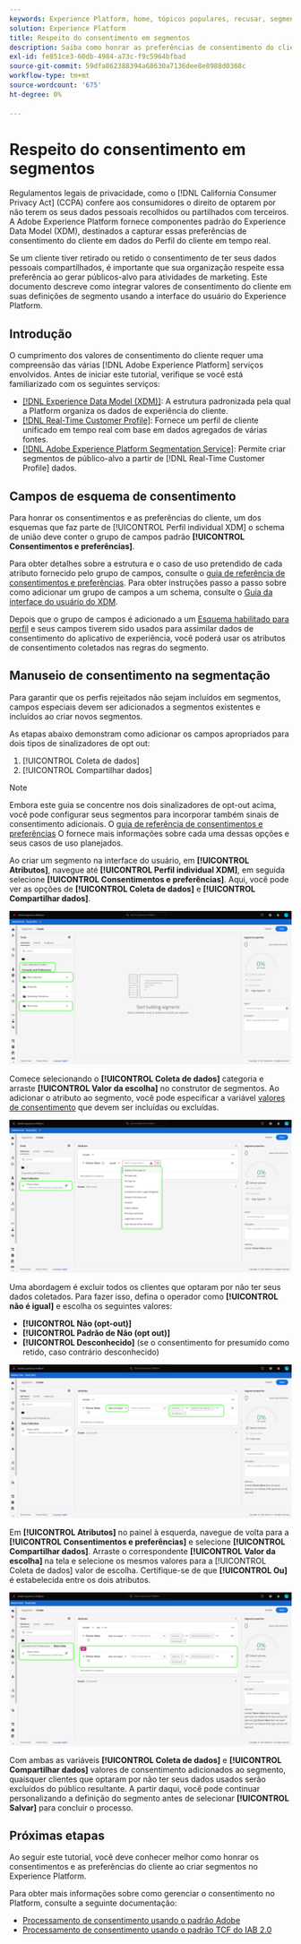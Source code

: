 ```yaml
---
keywords: Experience Platform, home, tópicos populares, recusar, segmentação, serviço de segmentação, serviço de segmentação, opções de honra, recusas, rejeitar, recusar, consentimento, compartilhar, coletar;
solution: Experience Platform
title: Respeito do consentimento em segmentos
description: Saiba como honrar as preferências de consentimento do cliente para coleta de dados pessoais e compartilhamento em operações do segmento.
exl-id: fe851ce3-60db-4984-a73c-f9c5964bfbad
source-git-commit: 59dfa862388394a68630a7136dee8e8988d0368c
workflow-type: tm+mt
source-wordcount: '675'
ht-degree: 0%

---
```


# Respeito do consentimento em segmentos

Regulamentos legais de privacidade, como o [!DNL California Consumer Privacy Act] (CCPA) confere aos consumidores o direito de optarem por não terem os seus dados pessoais recolhidos ou partilhados com terceiros. A Adobe Experience Platform fornece componentes padrão do Experience Data Model (XDM), destinados a capturar essas preferências de consentimento do cliente em dados do Perfil do cliente em tempo real.

Se um cliente tiver retirado ou retido o consentimento de ter seus dados pessoais compartilhados, é importante que sua organização respeite essa preferência ao gerar públicos-alvo para atividades de marketing. Este documento descreve como integrar valores de consentimento do cliente em suas definições de segmento usando a interface do usuário do Experience Platform.

## Introdução

O cumprimento dos valores de consentimento do cliente requer uma compreensão das várias [!DNL Adobe Experience Platform] serviços envolvidos. Antes de iniciar este tutorial, verifique se você está familiarizado com os seguintes serviços:

* [[!DNL Experience Data Model (XDM)]](../xdm/home.md): A estrutura padronizada pela qual a Platform organiza os dados de experiência do cliente.
* [[!DNL Real-Time Customer Profile]](../profile/home.md): Fornece um perfil de cliente unificado em tempo real com base em dados agregados de várias fontes.
* [[!DNL Adobe Experience Platform Segmentation Service]](./home.md): Permite criar segmentos de público-alvo a partir de [!DNL Real-Time Customer Profile] dados.

## Campos de esquema de consentimento

Para honrar os consentimentos e as preferências do cliente, um dos esquemas que faz parte de [!UICONTROL Perfil individual XDM] o schema de união deve conter o grupo de campos padrão **[!UICONTROL Consentimentos e preferências]**.

Para obter detalhes sobre a estrutura e o caso de uso pretendido de cada atributo fornecido pelo grupo de campos, consulte o [guia de referência de consentimentos e preferências](../xdm/field-groups/profile/consents.md). Para obter instruções passo a passo sobre como adicionar um grupo de campos a um schema, consulte o [Guia da interface do usuário do XDM](../xdm/ui/resources/schemas.md#add-field-groups).

Depois que o grupo de campos é adicionado a um [Esquema habilitado para perfil](../xdm/ui/resources/schemas.md#profile) e seus campos tiverem sido usados para assimilar dados de consentimento do aplicativo de experiência, você poderá usar os atributos de consentimento coletados nas regras do segmento.

## Manuseio de consentimento na segmentação

Para garantir que os perfis rejeitados não sejam incluídos em segmentos, campos especiais devem ser adicionados a segmentos existentes e incluídos ao criar novos segmentos.

As etapas abaixo demonstram como adicionar os campos apropriados para dois tipos de sinalizadores de opt out:

1. [!UICONTROL Coleta de dados]
1. [!UICONTROL Compartilhar dados]

>[!NOTE]
>
>Embora este guia se concentre nos dois sinalizadores de opt-out acima, você pode configurar seus segmentos para incorporar também sinais de consentimento adicionais. O [guia de referência de consentimentos e preferências](../xdm/field-groups/profile/consents.md) O fornece mais informações sobre cada uma dessas opções e seus casos de uso planejados.

Ao criar um segmento na interface do usuário, em **[!UICONTROL Atributos]**, navegue até **[!UICONTROL Perfil individual XDM]**, em seguida selecione **[!UICONTROL Consentimentos e preferências]**. Aqui, você pode ver as opções de **[!UICONTROL Coleta de dados]** e **[!UICONTROL Compartilhar dados]**.

![](./images/opt-outs/consents.png)

Comece selecionando o **[!UICONTROL Coleta de dados]** categoria e arraste **[!UICONTROL Valor da escolha]** no construtor de segmentos. Ao adicionar o atributo ao segmento, você pode especificar a variável [valores de consentimento](../xdm/field-groups/profile/consents.md#choice-values) que devem ser incluídas ou excluídas.

![](./images/opt-outs/consent-values.png)

Uma abordagem é excluir todos os clientes que optaram por não ter seus dados coletados. Para fazer isso, defina o operador como **[!UICONTROL não é igual]** e escolha os seguintes valores:

* **[!UICONTROL Não (opt-out)]**
* **[!UICONTROL Padrão de Não (opt out)]**
* **[!UICONTROL Desconhecido]** (se o consentimento for presumido como retido, caso contrário desconhecido)

![](./images/opt-outs/collect.png)

Em **[!UICONTROL Atributos]** no painel à esquerda, navegue de volta para a **[!UICONTROL Consentimentos e preferências]** e selecione **[!UICONTROL Compartilhar dados]**. Arraste o correspondente **[!UICONTROL Valor da escolha]** na tela e selecione os mesmos valores para a [!UICONTROL Coleta de dados] valor de escolha. Certifique-se de que **[!UICONTROL Ou]** é estabelecida entre os dois atributos.

![](./images/opt-outs/share.png)

Com ambas as variáveis **[!UICONTROL Coleta de dados]** e **[!UICONTROL Compartilhar dados]** valores de consentimento adicionados ao segmento, quaisquer clientes que optaram por não ter seus dados usados serão excluídos do público resultante. A partir daqui, você pode continuar personalizando a definição do segmento antes de selecionar **[!UICONTROL Salvar]** para concluir o processo.

## Próximas etapas

Ao seguir este tutorial, você deve conhecer melhor como honrar os consentimentos e as preferências do cliente ao criar segmentos no Experience Platform.

Para obter mais informações sobre como gerenciar o consentimento no Platform, consulte a seguinte documentação:

* [Processamento de consentimento usando o padrão Adobe](../landing/governance-privacy-security/consent/adobe/overview.md)
* [Processamento de consentimento usando o padrão TCF do IAB 2.0](../landing/governance-privacy-security/consent/iab/overview.md)